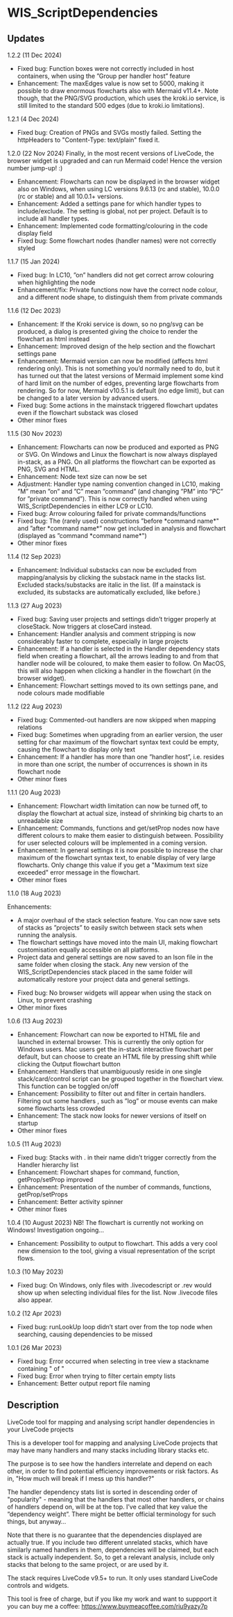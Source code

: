 # WIS_ScriptDependencies

## Updates
1.2.2 (11 Dec 2024)
<ul>
<li>Fixed bug: Function boxes were not correctly included in host containers, when using the ”Group per handler host” feature
<li>Enhancement: The maxEdges value is now set to 5000, making it possible to draw enormous flowcharts also with Mermaid v11.4+. Note though, that the PNG/SVG production, which uses the kroki.io service, is still limited to the standard 500 edges (due to kroki.io limitations).</li>
</ul>

1.2.1 (4 Dec 2024)
<ul>
<li>Fixed bug: Creation of PNGs and SVGs mostly failed. Setting the httpHeaders to "Content-Type: text/plain" fixed it.</li>
</ul>

1.2.0 (22 Nov 2024)
Finally, in the most recent versions of LiveCode, the browser widget is upgraded and can run Mermaid code! Hence the version number jump-up! :)
<ul>
<li>Enhancement: Flowcharts can now be displayed in the browser widget also on Windows, when using LC versions 9.6.13 (rc and stable), 10.0.0 (rc or stable) and all 10.0.1+ versions.</li>
<li>Enhancement: Added a settings pane for which handler types to include/exclude. The setting is global, not per project. Default is to include all handler types.</li>
<li>Enhancement: Implemented code formatting/colouring in the code display field</li>
<li>Fixed bug: Some flowchart nodes (handler names) were not correctly styled</li>
</ul>

1.1.7 (15 Jan 2024)
<ul>
<li>Fixed bug: In LC10, ”on” handlers did not get correct arrow colouring when highlighting the node</li>
<li>Enhancement/fix: Private functions now have the correct node colour, and a different node shape, to distinguish them from private commands</li>
</ul>

1.1.6 (12 Dec 2023)
<ul>
<li>Enhancement: If the Kroki service is down, so no png/svg can be produced, a dialog is presented giving the choice to render the flowchart as html instead</li>
<li>Enhancement: Improved design of the help section and the flowchart settings pane</li>
<li>Enhancement: Mermaid version can now be modified (affects html rendering only). This is not something you’d normally need to do, but it has turned out that the latest versions of Mermaid implement some kind of hard limit on the number of edges, preventing large flowcharts from rendering. So for now, Mermaid v10.5.1 is default (no edge limit), but can be changed to a later version by advanced users.</li>
<li>Fixed bug: Some actions in the mainstack triggered flowchart updates even if the flowchart substack was closed</li>
<li>Other minor fixes</li>
</ul>

1.1.5 (30 Nov 2023)
<ul>
<li>Enhancement: Flowcharts can now be produced and exported as PNG or SVG. On Windows and Linux the flowchart is now always displayed in-stack, as a PNG. On all platforms the flowchart can be exported as PNG, SVG and HTML.</li>
<li>Enhancement: Node text size can now be set</li>
<li>Adjustment: Handler type naming convention changed in LC10, making ”M” mean ”on” and ”C” mean ”command” (and changing ”PM” into ”PC” for ”private command”). This is now correctly handled when using WIS_ScriptDependencies in either LC9 or LC10.</li>
<li>Fixed bug: Arrow colouring failed for private commands/functions</li>
<li>Fixed bug: The (rarely used) constructions ”before *command name*" and  ”after *command name*” now get included in analysis and flowchart (displayed as ”command *command name*")</li>
<li>Other minor fixes</li>
</ul>

1.1.4 (12 Sep 2023)
<ul>
<li>Enhancement: Individual substacks can now be excluded from mapping/analysis by clicking the substack name in the stacks list. Excluded stacks/substacks are italic in the list.
(If a mainstack is excluded, its substacks are automatically excluded, like before.)</li>
</ul>

1.1.3 (27 Aug 2023)
<ul>
<li>Fixed bug: Saving user projects and settings didn’t trigger properly at closeStack. Now triggers at closeCard instead.</li>
<li>Enhancement: Handler analysis and comment stripping is now considerably faster to complete, especially in large projects</li>
<li>Enhancement: If a handler is selected in the Handler dependency stats field when creating a flowchart, all the arrows leading to and from that handler node will be coloured, to make them easier to follow. On MacOS, this will also happen when clicking a handler in the flowchart (in the browser widget).</li>
<li>Enhancement: Flowchart settings moved to its own settings pane, and node colours made modifiable</li>
</ul>

1.1.2 (22 Aug 2023)
<ul>
<li>Fixed bug: Commented-out handlers are now skipped when mapping relations</li>
<li>Fixed bug: Sometimes when upgrading from an earlier version, the user setting for char maximum of the flowchart syntax text could be empty, causing the flowchart to display only text</li>
<li>Enhancement: If a handler has more than one ”handler host”, i.e. resides in more than one script, the number of occurrences is shown in its flowchart node
<li>Other minor fixes</li>
</ul>

1.1.1 (20 Aug 2023)

<ul>
<li>Enhancement: Flowchart width limitation can now be turned off, to display the flowchart at actual size, instead of shrinking big charts to an unreadable size</li>
<li>Enhancement: Commands, functions and get/setProp nodes now have different colours to make them easier to distinguish between. Possibility for user selected colours will be implemented in a coming version.</li>
<li>Enhancement: In general settings it is now possible to increase the char maximum of the flowchart syntax text, to enable display of very large flowcharts. Only change this value if you get a "Maximum text size exceeded" error message in the flowchart.</li>
<li>Other minor fixes</li>
</ul>

1.1.0 (18 Aug 2023)

Enhancements:
<ul>
<li>A major overhaul of the stack selection feature. You can now save sets of stacks as ”projects” to easily switch between stack sets when running the analysis.</li>
<li>The flowchart settings have moved into the main UI, making flowchart customisation equally accessible on all platforms.</li>
<li>Project data and general settings are now saved to an lson file in the same folder when closing the stack. Any new version of the WIS_ScriptDependencies stack placed in the same folder will automatically restore your project data and general settings.</li>
</ul>
<ul>
<li>Fixed bug: No browser widgets will appear when using the stack on Linux, to prevent crashing</li>
<li>Other minor fixes</li>
</ul>

1.0.6 (13 Aug 2023)
<ul>
<li>Enhancement: Flowchart can now be exported to HTML file and launched in external browser. This is currently the only option for Windows users. Mac users get the in-stack interactive flowchart per default, but can choose to create an HTML file by pressing shift while clicking the Output flowchart button</li>
<li>Enhancement: Handlers that unambiguously reside in one single stack/card/control script can be grouped together in the flowchart view. This function can be toggled on/off</li>
<li>Enhancement: Possibility to filter out and filter in certain handlers. Filtering out some handlers , such as ”log” or mouse events can make some flowcharts less crowded</li>
<li>Enhancement: The stack now looks for newer versions of itself on startup</li>
<li>Other minor fixes</li>
</ul>

1.0.5 (11 Aug 2023)
<ul>
<li>Fixed bug: Stacks with . in their name didn’t trigger correctly from the Handler hierarchy list</li>
<li>Enhancement: Flowchart shapes for command, function, getProp/setProp improved</li>
<li>Enhancement: Presentation of the number of commands, functions, getProp/setProps</li>
<li>Enhancement: Better activity spinner</li>
<li>Other minor fixes</li>
</ul>

1.0.4 (10 August 2023) NB! The flowchart is currently not working on Windows! Investigation ongoing...
<ul>
<li>Enhancement: Possibility to output to flowchart. This adds a very cool new dimension to the tool, giving a visual representation of the script flows.</li>
</ul>

1.0.3 (10 May 2023)
<ul>
<li>Fixed bug: On Windows, only files with .livecodescript  or .rev would show up when selecting individual files for the list. Now .livecode files also appear.</li>
</ul>

1.0.2 (12 Apr 2023)

<ul>
<li>Fixed bug: runLookUp loop didn’t start over from the top node when searching, causing dependencies to be missed</li>
</ul>

1.0.1 (26 Mar 2023)

<ul>
<li>Fixed bug: Error occurred when selecting in tree view a stackname containing " of "</li>
<li>Fixed bug: Error when trying to filter certain empty lists</li>
<li>Enhancement: Better output report file naming</li>
</ul>
  
## Description
LiveCode tool for mapping and analysing script handler dependencies in your LiveCode projects

This is a developer tool for mapping and analysing LiveCode projects that may have many handlers and many stacks including library stacks etc.

The purpose is to see how the handlers interrelate and depend on each other, in order to find potential efficiency improvements or risk factors. As in, "How much will break if I mess up this handler?"

The handler dependency stats list is sorted in descending order of "popularity" - meaning that the handlers that most other handlers, or chains of handlers depend on, will be at the top. I’ve called that key value the ”dependency weight”. There might be better official terminology for such things, but anyway…

Note that there is no guarantee that the dependencies displayed are actually true. If you include two different unrelated stacks, which have similarly named handlers in them, dependencies will be claimed, but each stack is actually independent. 
So, to get a relevant analysis, include only stacks that belong to the same project, or are used by it.

The stack requires LiveCode v9.5+ to run. It only uses standard LiveCode controls and widgets.

This tool is free of charge, but if you like my work and want to suppport it you can buy me a coffee: https://www.buymeacoffee.com/riu9yazy7p
